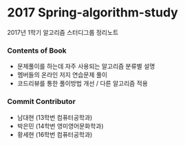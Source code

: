 # 2017 Spring-algorithm-study

2017년 1학기 알고리즘 스터디그룹 정리노트

### Contents of Book

* 문제풀이를 하는데 자주 사용되는 알고리즘 분류별 설명
* 멤버들의 온라인 저지 연습문제 풀이
* 코드리뷰를 통한 풀이방법 개선 / 다른 알고리즘 적용

### Commit Contributor

* 남대현 \(13학번 컴퓨터공학과\)
* 박은민 \(14학번 영미영어문화학과\)
* 황세현 \(16학번 컴퓨터공학과\)



